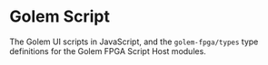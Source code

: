 # Golem Script

The Golem UI scripts in JavaScript, and the `golem-fpga/types` type definitions for the Golem FPGA Script Host modules.
